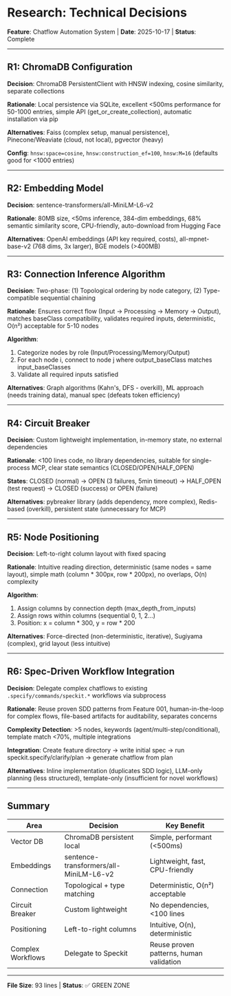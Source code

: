 # Research: Technical Decisions

**Feature**: Chatflow Automation System | **Date**: 2025-10-17 | **Status**: Complete

---

## R1: ChromaDB Configuration

**Decision**: ChromaDB PersistentClient with HNSW indexing, cosine similarity, separate collections

**Rationale**: Local persistence via SQLite, excellent <500ms performance for 50-1000 entries, simple API (get_or_create_collection), automatic installation via pip

**Alternatives**: Faiss (complex setup, manual persistence), Pinecone/Weaviate (cloud, not local), pgvector (heavy)

**Config**: `hnsw:space=cosine`, `hnsw:construction_ef=100`, `hnsw:M=16` (defaults good for <1000 entries)

---

## R2: Embedding Model

**Decision**: sentence-transformers/all-MiniLM-L6-v2

**Rationale**: 80MB size, <50ms inference, 384-dim embeddings, 68% semantic similarity score, CPU-friendly, auto-download from Hugging Face

**Alternatives**: OpenAI embeddings (API key required, costs), all-mpnet-base-v2 (768 dims, 3x larger), BGE models (>400MB)

---

## R3: Connection Inference Algorithm

**Decision**: Two-phase: (1) Topological ordering by node category, (2) Type-compatible sequential chaining

**Rationale**: Ensures correct flow (Input → Processing → Memory → Output), matches baseClass compatibility, validates required inputs, deterministic, O(n²) acceptable for 5-10 nodes

**Algorithm**:
1. Categorize nodes by role (Input/Processing/Memory/Output)
2. For each node i, connect to node j where output_baseClass matches input_baseClasses
3. Validate all required inputs satisfied

**Alternatives**: Graph algorithms (Kahn's, DFS - overkill), ML approach (needs training data), manual spec (defeats token efficiency)

---

## R4: Circuit Breaker

**Decision**: Custom lightweight implementation, in-memory state, no external dependencies

**Rationale**: <100 lines code, no library dependencies, suitable for single-process MCP, clear state semantics (CLOSED/OPEN/HALF_OPEN)

**States**: CLOSED (normal) → OPEN (3 failures, 5min timeout) → HALF_OPEN (test request) → CLOSED (success) or OPEN (failure)

**Alternatives**: pybreaker library (adds dependency, more complex), Redis-based (overkill), persistent state (unnecessary for MCP)

---

## R5: Node Positioning

**Decision**: Left-to-right column layout with fixed spacing

**Rationale**: Intuitive reading direction, deterministic (same nodes = same layout), simple math (column * 300px, row * 200px), no overlaps, O(n) complexity

**Algorithm**:
1. Assign columns by connection depth (max_depth_from_inputs)
2. Assign rows within columns (sequential 0, 1, 2...)
3. Position: x = column * 300, y = row * 200

**Alternatives**: Force-directed (non-deterministic, iterative), Sugiyama (complex), grid layout (less intuitive)

---

## R6: Spec-Driven Workflow Integration

**Decision**: Delegate complex chatflows to existing `.specify/commands/speckit.*` workflows via subprocess

**Rationale**: Reuse proven SDD patterns from Feature 001, human-in-the-loop for complex flows, file-based artifacts for auditability, separates concerns

**Complexity Detection**: >5 nodes, keywords (agent/multi-step/conditional), template match <70%, multiple integrations

**Integration**: Create feature directory → write initial spec → run speckit.specify/clarify/plan → generate chatflow from plan

**Alternatives**: Inline implementation (duplicates SDD logic), LLM-only planning (less structured), template-only (insufficient for novel workflows)

---

## Summary

| Area | Decision | Key Benefit |
|------|----------|-------------|
| Vector DB | ChromaDB persistent local | Simple, performant (<500ms) |
| Embeddings | sentence-transformers/all-MiniLM-L6-v2 | Lightweight, fast, CPU-friendly |
| Connection | Topological + type matching | Deterministic, O(n²) acceptable |
| Circuit Breaker | Custom lightweight | No dependencies, <100 lines |
| Positioning | Left-to-right columns | Intuitive, O(n), deterministic |
| Complex Workflows | Delegate to Speckit | Reuse proven patterns, human validation |

---

**File Size**: 93 lines | **Status**: ✅ GREEN ZONE
